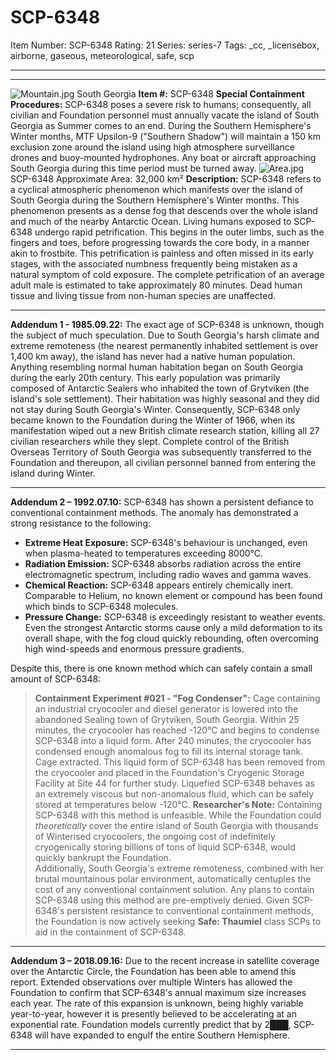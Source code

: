 # SCP-6348
Item Number: SCP-6348
Rating: 21
Series: series-7
Tags: _cc, _licensebox, airborne, gaseous, meteorological, safe, scp

---

* * *
![Mountain.jpg](https://scp-wiki.wdfiles.com/local--files/scp-6348/Mountain.jpg)
South Georgia
**Item #:** SCP-6348
**Special Containment Procedures:** SCP-6348 poses a severe risk to humans; consequently, all civilian and Foundation personnel must annually vacate the island of South Georgia as Summer comes to an end.
During the Southern Hemisphere's Winter months, MTF Upsilon-9 ("Southern Shadow") will maintain a 150 km exclusion zone around the island using high atmosphere surveillance drones and buoy-mounted hydrophones. Any boat or aircraft approaching South Georgia during this time period must be turned away.
![Area.jpg](https://scp-wiki.wdfiles.com/local--files/scp-6348/Area.jpg)
SCP-6348 Approximate Area: 32,000 km²
**Description:** SCP-6348 refers to a cyclical atmospheric phenomenon which manifests over the island of South Georgia during the Southern Hemisphere's Winter months. This phenomenon presents as a dense fog that descends over the whole island and much of the nearby Antarctic Ocean.
Living humans exposed to SCP-6348 undergo rapid petrification. This begins in the outer limbs, such as the fingers and toes, before progressing towards the core body, in a manner akin to frostbite. This petrification is painless and often missed in its early stages, with the associated numbness frequently being mistaken as a natural symptom of cold exposure.
The complete petrification of an average adult male is estimated to take approximately 80 minutes. Dead human tissue and living tissue from non-human species are unaffected.
* * *
**Addendum 1 - 1985.09.22:** The exact age of SCP-6348 is unknown, though the subject of much speculation. Due to South Georgia's harsh climate and extreme remoteness (the nearest permanently inhabited settlement is over 1,400 km away), the island has never had a native human population. Anything resembling normal human habitation began on South Georgia during the early 20th century.
This early population was primarily composed of Antarctic Sealers who inhabited the town of Grytviken (the island's sole settlement). Their habitation was highly seasonal and they did not stay during South Georgia's Winter. Consequently, SCP-6348 only became known to the Foundation during the Winter of 1966, when its manifestation wiped out a new British climate research station, killing all 27 civilian researchers while they slept.
Complete control of the British Overseas Territory of South Georgia was subsequently transferred to the Foundation and thereupon, all civilian personnel banned from entering the island during Winter.
* * *
**Addendum 2 – 1992.07.10:** SCP-6348 has shown a persistent defiance to conventional containment methods. The anomaly has demonstrated a strong resistance to the following:
  * **Extreme Heat Exposure:** SCP-6348's behaviour is unchanged, even when plasma-heated to temperatures exceeding 8000°C.
  * **Radiation Emission:** SCP-6348 absorbs radiation across the entire electromagnetic spectrum, including radio waves and gamma waves.
  * **Chemical Reaction:** SCP-6348 appears entirely chemically inert. Comparable to Helium, no known element or compound has been found which binds to SCP-6348 molecules.
  * **Pressure Change:** SCP-6348 is exceedingly resistant to weather events. Even the strongest Antarctic storms cause only a mild deformation to its overall shape, with the fog cloud quickly rebounding, often overcoming high wind-speeds and enormous pressure gradients.

Despite this, there is one known method which can safely contain a small amount of SCP-6348:
> **Containment Experiment #021 - "Fog Condenser":** Cage containing an industrial cryocooler and diesel generator is lowered into the abandoned Sealing town of Grytviken, South Georgia. Within 25 minutes, the cryocooler has reached -120°C and begins to condense SCP-6348 into a liquid form. After 240 minutes, the cryocooler has condensed enough anomalous fog to fill its internal storage tank. Cage extracted.
This liquid form of SCP-6348 has been removed from the cryocooler and placed in the Foundation's Cryogenic Storage Facility at Site 44 for further study.
Liquefied SCP-6348 behaves as an extremely viscous but non-anomalous fluid, which can be safely stored at temperatures below -120°C.
> **Researcher's Note:** Containing SCP-6348 with this method is unfeasible. While the Foundation could _theoretically_ cover the entire island of South Georgia with thousands of Winterised cryocoolers, the ongoing cost of indefinitely cryogenically storing billions of tons of liquid SCP-6348, would quickly bankrupt the Foundation.  
>  Additionally, South Georgia's extreme remoteness, combined with her brutal mountainous polar environment, automatically centuples the cost of any conventional containment solution. Any plans to contain SCP-6348 using this method are pre-emptively denied.
Given SCP-6348's persistent resistance to conventional containment methods, the Foundation is now actively seeking **Safe: Thaumiel** class SCPs to aid in the containment of SCP-6348.
* * *
**Addendum 3 – 2018.09.16:** Due to the recent increase in satellite coverage over the Antarctic Circle, the Foundation has been able to amend this report.
Extended observations over multiple Winters has allowed the Foundation to confirm that SCP-6348's annual maximum size increases each year. The rate of this expansion is unknown, being highly variable year-to-year, however it is presently believed to be accelerating at an exponential rate. Foundation models currently predict that by 2███, SCP-6348 will have expanded to engulf the entire Southern Hemisphere.
* * *